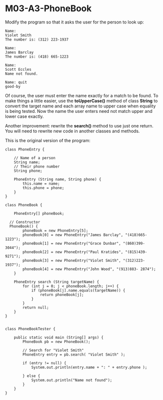 # M03-A3-PhoneBook

Modify the program so that it asks the user for the person to look up:

```
Name: 
Violet Smith
The number is: (312) 223-1937 

Name:
James Barclay
The number is: (418) 665-1223 

Name: 
Scott Eccles
Name not found.

Name: quit
good-by
```

Of course, the user must enter the name exactly for a match to be found. To make things a little easier, use the **toUpperCase()** method of class **String** to convert the target name and each array name to upper case when equality is being tested. Now the name the user enters need not match upper and lower case exactly.

Another improvement: rewrite the **search()** method to use just one return. You will need to rewrite new code in another classes and methods.

This is the original version of the program:

```
class PhoneEntry {

	// Name of a person
	String name;
	// Their phone number
	String phone;

	PhoneEntry (String name, String phone) { 
		this.name = name;
		this.phone = phone; 
	}
}

class PhoneBook { 

	PhoneEntry[] phoneBook;

  // Constructor
  PhoneBook() {
		phoneBook = new PhoneEntry[5];
		phoneBook[0] = new PhoneEntry("James Barclay", "(418)665- 1223");
		phoneBook[1] = new PhoneEntry("Grace Dunbar", "(860)399- 3044");
		phoneBook[2] = new PhoneEntry("Paul Kratides", "(815)439- 9271");
		phoneBook[3] = new PhoneEntry("Violet Smith", "(312)223- 1937");
		phoneBook[4] = new PhoneEntry("John Wood", "(913)883- 2874");
	}

	PhoneEntry search (String targetName) {
		for (int j = 0; j < phoneBook.length; j++) {
			if (phoneBook[j].name.equals(targetName)) {
				return phoneBook[j];
			}
		}
		return null;
	}
}


class PhoneBookTester {

	public static void main (String[] args) {
		PhoneBook pb = new PhoneBook();

		// Search for "Violet Smith"
		PhoneEntry entry = pb.search( "Violet Smith" );

		if (entry != null) {
			System.out.println(entry.name + ": " + entry.phone );

		} else {
			System.out.println("Name not found"); 
		}
	} 
}
```